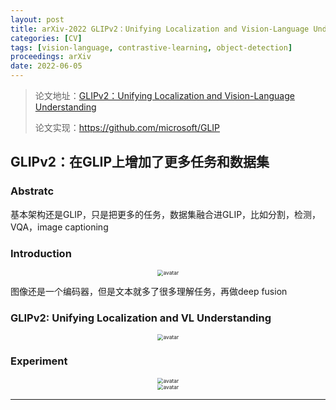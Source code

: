 ```yaml
---
layout: post
title: arXiv-2022 GLIPv2：Unifying Localization and Vision-Language Understanding
categories: [CV]
tags: [vision-language, contrastive-learning, object-detection]
proceedings: arXiv
date: 2022-06-05
---
```


> 论文地址：[GLIPv2：Unifying Localization and Vision-Language Understanding](http://arxiv.org/abs/2206.05836)
>
> 论文实现：<https://github.com/microsoft/GLIP>

## GLIPv2：在GLIP上增加了更多任务和数据集

### Abstratc

基本架构还是GLIP，只是把更多的任务，数据集融合进GLIP，比如分割，检测，VQA，image captioning

### Introduction

<div align="center" style="float:center"><img src="https://blog-img-1259433191.cos.ap-shanghai.myqcloud.com/GLIPv2/fig1.png" alt="avatar" style="zoom:60%;" /></div>

图像还是一个编码器，但是文本就多了很多理解任务，再做deep fusion

### GLIPv2: Unifying Localization and VL Understanding

<div align="center" style="float:center"><img src="https://blog-img-1259433191.cos.ap-shanghai.myqcloud.com/GLIPv2/fig2.png" alt="avatar" style="zoom:60%;" /></div>

### Experiment

<div align="center" style="float:center"><img src="https://blog-img-1259433191.cos.ap-shanghai.myqcloud.com/GLIPv2/tab1.png" alt="avatar" style="zoom:60%;" /></div>

<div align="center" style="float:center"><img src="https://blog-img-1259433191.cos.ap-shanghai.myqcloud.com/GLIPv2/tab2.png" alt="avatar" style="zoom:60%;" /></div>

<HR align=left color=#987cb9 SIZE=1>

